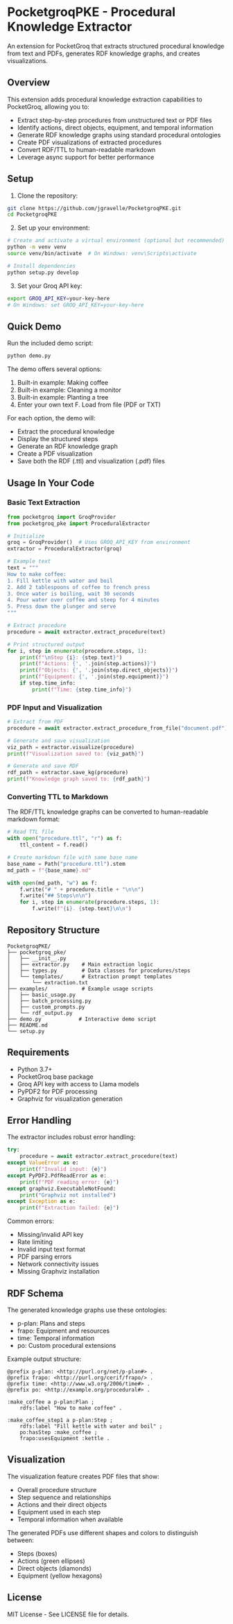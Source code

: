 # PocketgroqPKE - Procedural Knowledge Extractor

An extension for PocketGroq that extracts structured procedural knowledge from text and PDFs, generates RDF knowledge graphs, and creates visualizations.

## Overview

This extension adds procedural knowledge extraction capabilities to PocketGroq, allowing you to:

- Extract step-by-step procedures from unstructured text or PDF files
- Identify actions, direct objects, equipment, and temporal information
- Generate RDF knowledge graphs using standard procedural ontologies
- Create PDF visualizations of extracted procedures
- Convert RDF/TTL to human-readable markdown
- Leverage async support for better performance

## Setup

1. Clone the repository:
```bash
git clone https://github.com/jgravelle/PocketgroqPKE.git
cd PocketgroqPKE
```

2. Set up your environment:
```bash
# Create and activate a virtual environment (optional but recommended)
python -m venv venv
source venv/bin/activate  # On Windows: venv\Scripts\activate

# Install dependencies
python setup.py develop
```

3. Set your Groq API key:
```bash
export GROQ_API_KEY=your-key-here
# On Windows: set GROQ_API_KEY=your-key-here
```

## Quick Demo

Run the included demo script:
```bash
python demo.py
```

The demo offers several options:
1. Built-in example: Making coffee
2. Built-in example: Cleaning a monitor
3. Built-in example: Planting a tree
0. Enter your own text
F. Load from file (PDF or TXT)

For each option, the demo will:
- Extract the procedural knowledge
- Display the structured steps
- Generate an RDF knowledge graph
- Create a PDF visualization
- Save both the RDF (.ttl) and visualization (.pdf) files

## Usage In Your Code

### Basic Text Extraction

```python
from pocketgroq import GroqProvider
from pocketgroq_pke import ProceduralExtractor

# Initialize
groq = GroqProvider()  # Uses GROQ_API_KEY from environment
extractor = ProceduralExtractor(groq)

# Example text
text = """
How to make coffee:
1. Fill kettle with water and boil
2. Add 2 tablespoons of coffee to french press
3. Once water is boiling, wait 30 seconds
4. Pour water over coffee and steep for 4 minutes
5. Press down the plunger and serve
"""

# Extract procedure
procedure = await extractor.extract_procedure(text)

# Print structured output
for i, step in enumerate(procedure.steps, 1):
    print(f"\nStep {i}: {step.text}")
    print(f"Actions: {', '.join(step.actions)}")
    print(f"Objects: {', '.join(step.direct_objects)}")
    print(f"Equipment: {', '.join(step.equipment)}")
    if step.time_info:
        print(f"Time: {step.time_info}")
```

### PDF Input and Visualization

```python
# Extract from PDF
procedure = await extractor.extract_procedure_from_file("document.pdf")

# Generate and save visualization
viz_path = extractor.visualize(procedure)
print(f"Visualization saved to: {viz_path}")

# Generate and save RDF
rdf_path = extractor.save_kg(procedure)
print(f"Knowledge graph saved to: {rdf_path}")
```

### Converting TTL to Markdown

The RDF/TTL knowledge graphs can be converted to human-readable markdown format:

```python
# Read TTL file
with open("procedure.ttl", "r") as f:
    ttl_content = f.read()

# Create markdown file with same base name
base_name = Path("procedure.ttl").stem
md_path = f"{base_name}.md"

with open(md_path, "w") as f:
    f.write("# " + procedure.title + "\n\n")
    f.write("## Steps\n\n")
    for i, step in enumerate(procedure.steps, 1):
        f.write(f"{i}. {step.text}\n\n")
```

## Repository Structure

```
PocketgroqPKE/
├── pocketgroq_pke/
│   ├── __init__.py
│   ├── extractor.py    # Main extraction logic
│   ├── types.py        # Data classes for procedures/steps
│   └── templates/      # Extraction prompt templates
│       └── extraction.txt
├── examples/           # Example usage scripts
│   ├── basic_usage.py
│   ├── batch_processing.py
│   ├── custom_prompts.py
│   └── rdf_output.py
├── demo.py            # Interactive demo script
├── README.md
└── setup.py
```

## Requirements

- Python 3.7+
- PocketGroq base package
- Groq API key with access to Llama models
- PyPDF2 for PDF processing
- Graphviz for visualization generation

## Error Handling

The extractor includes robust error handling:

```python
try:
    procedure = await extractor.extract_procedure(text)
except ValueError as e:
    print(f"Invalid input: {e}")
except PyPDF2.PdfReadError as e:
    print(f"PDF reading error: {e}")
except graphviz.ExecutableNotFound:
    print("Graphviz not installed")
except Exception as e:
    print(f"Extraction failed: {e}")
```

Common errors:
- Missing/invalid API key
- Rate limiting
- Invalid input text format
- PDF parsing errors
- Network connectivity issues
- Missing Graphviz installation

## RDF Schema

The generated knowledge graphs use these ontologies:
- p-plan: Plans and steps
- frapo: Equipment and resources  
- time: Temporal information
- po: Custom procedural extensions

Example output structure:
```turtle
@prefix p-plan: <http://purl.org/net/p-plan#> .
@prefix frapo: <http://purl.org/cerif/frapo/> .
@prefix time: <http://www.w3.org/2006/time#> .
@prefix po: <http://example.org/procedural#> .

:make_coffee a p-plan:Plan ;
    rdfs:label "How to make coffee" .

:make_coffee_step1 a p-plan:Step ;
    rdfs:label "Fill kettle with water and boil" ;
    po:hasStep :make_coffee ;
    frapo:usesEquipment :kettle .
```

## Visualization

The visualization feature creates PDF files that show:
- Overall procedure structure
- Step sequence and relationships
- Actions and their direct objects
- Equipment used in each step
- Temporal information when available

The generated PDFs use different shapes and colors to distinguish between:
- Steps (boxes)
- Actions (green ellipses)
- Direct objects (diamonds)
- Equipment (yellow hexagons)

## License

MIT License - See LICENSE file for details.
